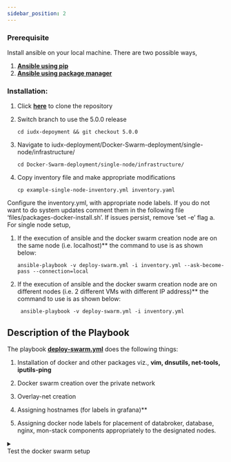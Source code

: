```yaml
---
sidebar_position: 2
---
```






### Prerequisite

Install ansible on your local machine. There are two possible ways,<br/>
1. **[Ansible using pip](https://docs.ansible.com/ansible/2.9/installation_guide/intro_installation.html#installing-ansible-with-pip)**<br/>
2. **[Ansible using package manager](https://docs.ansible.com/ansible/2.9/installation_guide/intro_installation.html#selecting-an-ansible-version-to-install)**


### Installation:

1. Click **[here](<https://github.com/datakaveri/iudx-deployment.git>)** to clone the repository 

2. Switch branch to use the 5.0.0 release

    ```
    cd iudx-depoyment && git checkout 5.0.0 

    ```

3. Navigate to iudx-deployment/Docker-Swarm-deployment/single-node/infrastructure/ 
    ```
    cd Docker-Swarm-deployment/single-node/infrastructure/ 
    ```

4. Copy inventory file and make appropriate modifications 
  
    ```
    cp example-single-node-inventory.yml inventory.yaml 
    ```

Configure the inventory.yml, with appropriate node labels. If you do not want to do system updates comment them in the following file ‘files/packages-docker-install.sh’. If issues persist, remove ‘set -e’ flag
   a. For single node setup,

1. If the execution of ansible and the docker swarm creation node are on the same node (i.e. localhost)** the command to use is as shown below: 

    ```ansible
    ansible-playbook -v deploy-swarm.yml -i inventory.yml --ask-become-pass --connection=local 
    ```

2. If the execution of ansible and the docker swarm creation node are on different nodes (i.e. 2 different VMs with different IP address)** the command to use is as shown below: 

   ```ansible
    ansible-playbook -v deploy-swarm.yml -i inventory.yml 
   ```



## Description of the Playbook

The playbook **[deploy-swarm.yml](https://github.com/datakaveri/iudx-deployment/blob/5.0.0/Docker-Swarm-deployment/single-node/infrastructure/deploy-swarm.yaml)** does the following things:

1. Installation of docker and other packages viz., **vim, dnsutils, net-tools, iputils-ping**

2. Docker swarm creation over the private network 

3. Overlay-net creation

4. Assigning hostnames (for labels in grafana)**

5. Assigning docker node labels for placement of databroker, database, nginx, mon-stack components appropriately to the designated nodes.

<details>
<summary><div class="test_color">Test the docker swarm setup</div></summary>

## Check whether the system is up?

- Login to manager node, execute the below command to check the status of nodes: 

   ```docker
   docker node ls 
   ```

  The output should be something similar to shown below:

   | ID  |  HOSTNAME  | STATUS | AVAILABILITY |  MANAGER STATUS |  ENGINE VERSION|
   |---|---|---|---|---|---|
   |9x6wifgf1bfeo8z3lji3fm1xq |single-node |  Ready | Active  |   Leader  |     20.10.12 |

   With this, the setup of docker-swarm in a VM/Node is successful.<br/>


## check the connectivity between containers on different nodes of docker swarm cluster

   - Bring up two busybox containers on two different vm’s attached to the overlay network.

   1. On first node

   1. Run busybox container

      ```
      docker run -itd –name busybox-1 –network overlay-net busybox sh 
      ``` 

   Get container IP address
     ```
     docker inspect busybox-1 
     ```
   Note the IPAddress under NetworkSettings.Network.overlay-net

   2. On second node:

      1. Run busybox container

          ```
          docker run -it –name busybox-1 –network overlay-net busybox sh 
          ```
4. Ping the first busybox container
```
ping < IPAddress-of-busybox-1 > 
```
If the pings are successful, Docker swarm and overlay network are correctly configured and working.
</details>

